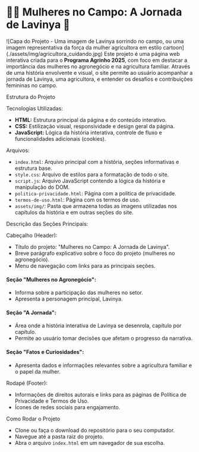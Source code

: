 # 👩‍🌾 Mulheres no Campo: A Jornada de Lavinya 🚜

![Capa do Projeto - Uma imagem de Lavinya sorrindo no campo, ou uma imagem representativa da força da mulher agricultora em estilo cartoon]
(./assets/img/agricultora_cuidando.jpg)
Este projeto é uma página web interativa criada para o **Programa Agrinho 2025**, com foco em destacar a importância das mulheres no agronegócio e na agricultura familiar. Através de uma história envolvente e visual, o site permite ao usuário acompanhar a jornada de Lavinya, uma agricultora, e entender os desafios e contribuições femininas no campo.

 Estrutura do Projeto

 Tecnologias Utilizadas:
* **HTML:** Estrutura principal da página e do conteúdo interativo.
* **CSS:** Estilização visual, responsividade e design geral da página.
* **JavaScript:** Lógica da história interativa, controle de fluxo e funcionalidades adicionais (cookies).

 Arquivos:
* `index.html`: Arquivo principal com a história, seções informativas e estrutura base.
* `style.css`: Arquivo de estilos para a formatação de todo o site.
* `script.js`: Arquivo JavaScript contendo a lógica da história e manipulação do DOM.
* `politica-privacidade.html`: Página com a política de privacidade.
* `termos-de-uso.html`: Página com os termos de uso.
* `assets/img/`: Pasta que armazena todas as imagens utilizadas nos capítulos da história e em outras seções do site.

 Descrição das Seções Principais:

 Cabeçalho (Header):
* Título do projeto: "Mulheres no Campo: A Jornada de Lavinya".
* Breve parágrafo explicativo sobre o foco do projeto (mulheres no agronegócio).
* Menu de navegação com links para as principais seções.

#### Seção "Mulheres no Agronegócio":
* Informa sobre a participação das mulheres no setor.
* Apresenta a personagem principal, Lavinya.

#### Seção "A Jornada":
* Área onde a história interativa de Lavinya se desenrola, capítulo por capítulo.
* Permite ao usuário tomar decisões que afetam o progresso da narrativa.

#### Seção "Fatos e Curiosidades":
* Apresenta dados e informações relevantes sobre a agricultura familiar e o papel da mulher.

 Rodapé (Footer):
* Informações de direitos autorais e links para as páginas de Política de Privacidade e Termos de Uso.
* Ícones de redes sociais para engajamento.

 Como Rodar o Projeto

* Clone ou faça o download do repositório para o seu computador.
* Navegue até a pasta raiz do projeto.
* Abra o arquivo `index.html` em um navegador de sua escolha.
